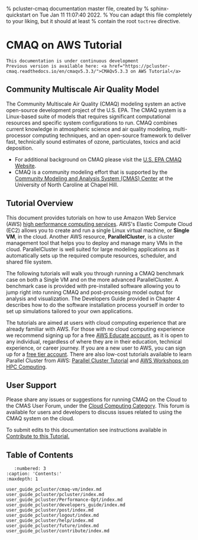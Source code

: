 % pcluster-cmaq documentation master file, created by
%   sphinx-quickstart on Tue Jan 11 11:07:40 2022.
%   You can adapt this file completely to your liking, but it should at least
%   contain the root `toctree` directive.

# CMAQ on AWS Tutorial

```{warning}
This documentation is under continuous development
Previous version is available here: <a href="https://pcluster-cmaq.readthedocs.io/en/cmaqv5.3.3/">CMAQv5.3.3 on AWS Tutorial</a>
```

## Community Multiscale Air Quality Model 

The Community Multiscale Air Quality (CMAQ) modeling system an active open-source development project of the U.S. EPA.  The CMAQ system is a Linux-based suite of models that requires significant computational resources and specific system configurations to run. CMAQ combines current knowledge in atmospheric science and air quality modeling, multi-processor computing techniques, and an open-source framework to deliver fast, technically sound estimates of ozone, particulates, toxics and acid deposition. <br>

* For additional background on CMAQ please visit the <a href="http://www.epa.gov/CMAQ">U.S. EPA CMAQ Website</a>.
* CMAQ is a community modeling effort that is supported by the <a href="http://www.cmascenter.org">Community Modeling and Analysis System (CMAS) Center</a> at the University of North Caroline at Chapel Hill.

## Tutorial Overview

This document provides tutorials on how to use Amazon Web Service (AWS) <a href="https://aws.amazon.com/hpc/">high performance computing services</a>. AWS's Elastic Compute Cloud (EC2) allows you to create and run a single Linux virtual machine, or <b>Single VM</b>, in the cloud. Another AWS resource, <b> ParallelCluster</b>, is a cluster management tool that helps you to deploy and manage many VMs in the cloud. ParallelCluster is well suited for large modeling applications as it automatically sets up the required compute resources, scheduler, and shared file system. 

The following tutorials will walk you through running a CMAQ benchmark case on both a Single VM and on the more advanced ParallelCluster. A benchmark case is provided with pre-installed software allowing you to jump right into running CMAQ and post-processing model output for analysis and visualization.  The Developers Guide provided in Chapter 4 describes how to do the software installation process yourself in order to set up simulations tailored to your own applications.  

The tutorials are aimed at users with cloud computing experience that are already familiar with AWS.  For those with no cloud computing experience we recommend signing up for a free <a href="https://aws.amazon.com/education/awseducate/">AWS Educate account</a>, as it is open to any individual, regardless of where they are in their education, technical experience, or career journey. If you are a new user to AWS, you can sign up for a <a href="https://aws.amazon.com/free/">free tier account</a>. There are also low-cost tutorials available to learn Parallel Cluster from AWS: <a href="https://catalog.us-east-1.prod.workshops.aws/workshops/6735ed89-c2de-4180-904c-40ac9fba7419/en-US/intro">Parallel Cluster Tutorial</a> and <a href="https://workshops.aws/categories/HPC">AWS Workshops on HPC Computing</a>.

## User Support

Please share any issues or suggestions for running CMAQ on the Cloud to the CMAS User Forum, under the <a href="https://forum.cmascenter.org/t/about-the-cloud-computing-category/4285">Cloud Computing Category</a>. This forum is available for users and developers to discuss issues related to using the CMAQ system on the cloud. 

To submit edits to this documentation see instructions available in <a href="https://cyclecloud-cmaq.readthedocs.io/en/latest/user_guide_cyclecloud/contribute/contribute.html">Contribute to this Tutorial.</a>

## Table of Contents 

```{toctree}
   :numbered: 3
:caption: 'Contents:'
:maxdepth: 1

user_guide_pcluster/cmaq-vm/index.md
user_guide_pcluster/pcluster/index.md
user_guide_pcluster/Performance-Opt/index.md
user_guide_pcluster/developers_guide/index.md
user_guide_pcluster/post/index.md
user_guide_pcluster/logout/index.md
user_guide_pcluster/help/index.md
user_guide_pcluster/future/index.md
user_guide_pcluster/contribute/index.md
```
